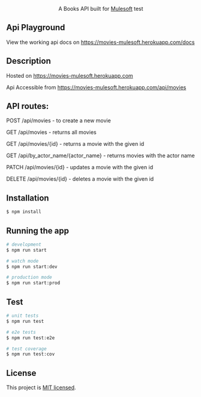 


  <p align="center">A Books API built for <a href="" target="_blank">Mulesoft</a> test </p>

## Api Playground
View the working api docs on <a href="https://movies-mulesoft.herokuapp.com/docs">https://movies-mulesoft.herokuapp.com/docs</a>

## Description

Hosted on <a href="https://movies-mulesoft.herokuapp.com">https://movies-mulesoft.herokuapp.com</a>

Api Accessible from <a href="https://movies-mulesoft.herokuapp.com/api/movies">https://movies-mulesoft.herokuapp.com/api/movies</a>

## API routes:

POST /api/movies  - to create a new movie

GET /api/movies  - returns all movies

GET /api/movies/{id} - returns a movie with the given id

GET /api/by_actor_name/{actor_name} - returns movies with the actor name

PATCH /api/movies/{id} - updates a movie with the given id

DELETE /api/movies/{id} - deletes a movie with the given id

## Installation

```bash
$ npm install
```

## Running the app

```bash
# development
$ npm run start

# watch mode
$ npm run start:dev

# production mode
$ npm run start:prod
```

## Test

```bash
# unit tests
$ npm run test

# e2e tests
$ npm run test:e2e

# test coverage
$ npm run test:cov
```

## License

This project is [MIT licensed](LICENSE).
